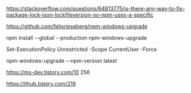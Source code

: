 https://stackoverflow.com/questions/64813775/is-there-any-way-to-fix-package-lock-json-lockfileversion-so-npm-uses-a-specific

https://github.com/felixrieseberg/npm-windows-upgrade

npm install --global --production npm-windows-upgrade

Set-ExecutionPolicy Unrestricted -Scope CurrentUser -Force

npm-windows-upgrade --npm-version latest

https://ms-dev.tistory.com/10
256

https://ithub.tistory.com/219
